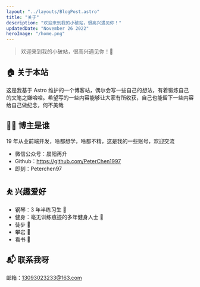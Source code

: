 ```yaml
---
layout: "../layouts/BlogPost.astro"
title: "关于"
description: "欢迎来到我的小破站，很高兴遇见你！"
updatedDate: "November 26 2022"
heroImage: "/home.png"
---
```


> 欢迎来到我的小破站，很高兴遇见你！🤝

## 🏠 关于本站

这是我基于 Astro 维护的一个博客站，偶尔会写一些自己的想法，有着锻炼自己的文笔之嫌哈哈。希望写的一些内容能够让大家有所收获，自己也能留下一些内容给自己做纪念，何不美哉

## 👨‍💻 博主是谁

19 年从业前端开发，啥都想学，啥都不精，这是我的一些账号，欢迎交流

- 微信公众号：晨阳再升
- Github：<https://github.com/PeterChen1997>
- 即刻：Peterchen97

## ⛹ 兴趣爱好

- 钢琴：3 年半练习生 🎹
- 健身：毫无训练痕迹的多年健身人士 🍐
- 徒步 🚶
- 攀岩 🧗
- 看书 📖

## 📬 联系我呀

邮箱：<13093023233@163.com>

